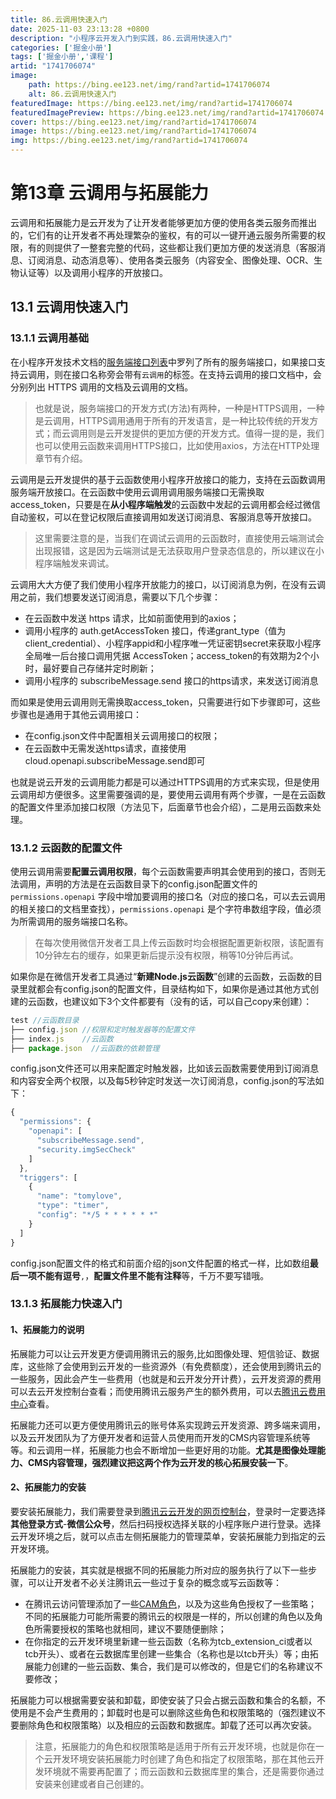 ```yaml
---
title: 86.云调用快速入门
date: 2025-11-03 23:13:28 +0800
description: "小程序云开发入门到实践，86.云调用快速入门"
categories: ['掘金小册']
tags: ['掘金小册','课程']
artid: "1741706074"
image:
    path: https://bing.ee123.net/img/rand?artid=1741706074
    alt: 86.云调用快速入门
featuredImage: https://bing.ee123.net/img/rand?artid=1741706074
featuredImagePreview: https://bing.ee123.net/img/rand?artid=1741706074
cover: https://bing.ee123.net/img/rand?artid=1741706074
image: https://bing.ee123.net/img/rand?artid=1741706074
img: https://bing.ee123.net/img/rand?artid=1741706074
---
```


# 第13章 云调用与拓展能力
云调用和拓展能力是云开发为了让开发者能够更加方便的使用各类云服务而推出的，它们有的让开发者不再处理繁杂的鉴权，有的可以一键开通云服务所需要的权限，有的则提供了一整套完整的代码，这些都让我们更加方便的发送消息（客服消息、订阅消息、动态消息等）、使用各类云服务（内容安全、图像处理、OCR、生物认证等）以及调用小程序的开放接口。

## 13.1 云调用快速入门
### 13.1.1 云调用基础
在小程序开发技术文档的[服务端接口列表](https://developers.weixin.qq.com/miniprogram/dev/api-backend/)中罗列了所有的服务端接口，如果接口支持云调用，则在接口名称旁会带有`云调用`的标签。在支持云调用的接口文档中，会分别列出 HTTPS 调用的文档及云调用的文档。
>也就是说，服务端接口的开发方式(方法)有两种，一种是HTTPS调用，一种是云调用，HTTPS调用通用于所有的开发语言，是一种比较传统的开发方式；而云调用则是云开发提供的更加方便的开发方式。值得一提的是，我们也可以使用云函数来调用HTTPS接口，比如使用axios，方法在HTTP处理章节有介绍。

云调用是云开发提供的基于云函数使用小程序开放接口的能力，支持在云函数调用服务端开放接口。在云函数中使用云调用调用服务端接口无需换取access_token，只要是在**从小程序端触发**的云函数中发起的云调用都会经过微信自动鉴权，可以在登记权限后直接调用如发送订阅消息、客服消息等开放接口。
>这里需要注意的是，当我们在调试云调用的云函数时，直接使用云端测试会出现报错，这是因为云端测试是无法获取用户登录态信息的，所以建议在小程序端触发来调试。

云调用大大方便了我们使用小程序开放能力的接口，以订阅消息为例，在没有云调用之前，我们想要发送订阅消息，需要以下几个步骤：
- 在云函数中发送 https 请求，比如前面使用到的axios；
- 调用小程序的 auth.getAccessToken 接口，传递grant_type（值为client_credential）、小程序appid和小程序唯一凭证密钥secret来获取小程序全局唯一后台接口调用凭据 AccessToken；access_token的有效期为2个小时，最好要自己存储并定时刷新；
- 调用小程序的 subscribeMessage.send 接口的https请求，来发送订阅消息

而如果是使用云调用则无需换取access_token，只需要进行如下步骤即可，这些步骤也是通用于其他云调用接口：
- 在config.json文件中配置相关云调用接口的权限；
- 在云函数中无需发送https请求，直接使用cloud.openapi.subscribeMessage.send即可

也就是说云开发的云调用能力都是可以通过HTTPS调用的方式来实现，但是使用云调用却方便很多。这里需要强调的是，要使用云调用有两个步骤，一是在云函数的配置文件里添加接口权限（方法见下，后面章节也会介绍），二是用云函数来处理。

### 13.1.2 云函数的配置文件
使用云调用需要**配置云调用权限**，每个云函数需要声明其会使用到的接口，否则无法调用，声明的方法是在云函数目录下的config.json配置文件的`permissions.openapi` 字段中增加要调用的接口名（对应的接口名，可以去云调用的相关接口的文档里查找），`permissions.openapi` 是个字符串数组字段，值必须为所需调用的服务端接口名称。
>在每次使用微信开发者工具上传云函数时均会根据配置更新权限，该配置有10分钟左右的缓存，如果更新后提示没有权限，稍等10分钟后再试。

如果你是在微信开发者工具通过“**新建Node.js云函数**”创建的云函数，云函数的目录里就都会有config.json的配置文件，目录结构如下，如果你是通过其他方式创建的云函数，也建议如下3个文件都要有（没有的话，可以自己copy来创建）：
```javascript
test //云函数目录        
├── config.json //权限和定时触发器等的配置文件
├── index.js    //云函数
├── package.json  //云函数的依赖管理
```
config.json文件还可以用来配置定时触发器，比如该云函数需要使用到订阅消息和内容安全两个权限，以及每5秒钟定时发送一次订阅消息，config.json的写法如下：
```javascript
{
  "permissions": {
    "openapi": [
      "subscribeMessage.send",
      "security.imgSecCheck"
    ]
  },
  "triggers": [
    {
      "name": "tomylove",
      "type": "timer",
      "config": "*/5 * * * * * *"
    }
  ]
}
```
config.json配置文件的格式和前面介绍的json文件配置的格式一样，比如数组**最后一项不能有逗号**`,`，**配置文件里不能有注释**等，千万不要写错哦。

### 13.1.3 拓展能力快速入门
#### 1、拓展能力的说明
拓展能力可以让云开发更方便调用腾讯云的服务,比如图像处理、短信验证、数据库，这些除了会使用到云开发的一些资源外（有免费额度），还会使用到腾讯云的一些服务，因此会产生一些费用（也就是和云开发分开计费），云开发资源的费用可以去云开发控制台查看；而使用腾讯云服务产生的额外费用，可以去[腾讯云费用中心](https://console.cloud.tencent.com/expense/overview)查看。

拓展能力还可以更方便使用腾讯云的账号体系实现跨云开发资源、跨多端来调用，以及云开发团队为了方便开发者和运营人员使用而开发的CMS内容管理系统等等。和云调用一样，拓展能力也会不断增加一些更好用的功能。**尤其是图像处理能力、CMS内容管理，强烈建议把这两个作为云开发的核心拓展安装一下**。

#### 2、拓展能力的安装
要安装拓展能力，我们需要登录到[腾讯云云开发的网页控制台](https://console.cloud.tencent.com/tcb/env/index)，登录时一定要选择**其他登录方式**-**微信公众号**，然后扫码授权选择关联的小程序账户进行登录。选择云开发环境之后，就可以点击左侧拓展能力的管理菜单，安装拓展能力到指定的云开发环境。

拓展能力的安装，其实就是根据不同的拓展能力所对应的服务执行了以下一些步骤，可以让开发者不必关注腾讯云一些过于复杂的概念或写云函数等：
- 在腾讯云访问管理添加了一些[CAM角色](https://console.cloud.tencent.com/cam/role)，以及为这些角色授权了一些策略；不同的拓展能力可能所需要的腾讯云的权限是一样的，所以创建的角色以及角色所需要授权的策略也就相同，建议不要随便删除；
- 在你指定的云开发环境里新建一些云函数（名称为tcb_extension_ci或者以tcb开头）、或者在云数据库里创建一些集合（名称也是以tcb开头）等；由拓展能力创建的一些云函数、集合，我们是可以修改的，但是它们的名称建议不要修改；

拓展能力可以根据需要安装和卸载，即使安装了只会占据云函数和集合的名额，不使用是不会产生费用的；卸载时也是可以删除这些角色和权限策略的（强烈建议不要删除角色和权限策略）以及相应的云函数和数据库。卸载了还可以再次安装。
>注意，拓展能力的角色和权限策略是适用于所有云开发环境，也就是你在一个云开发环境安装拓展能力时创建了角色和指定了权限策略，那在其他云开发环境就不需要再配置了；而云函数和云数据库里的集合，还是需要你通过安装来创建或者自己创建的。